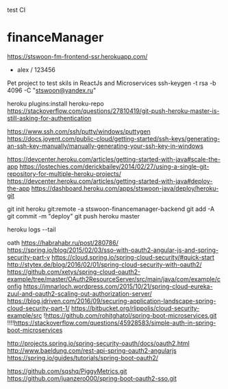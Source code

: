 test CI

# financeManager
https://stswoon-fm-frontend-ssr.herokuapp.com/
* alex / 123456



Pet project to test skils in ReactJs and Microservices
ssh-keygen -t rsa -b 4096 -C "stswoon@yandex.ru"




heroku plugins:install heroku-repo
https://stackoverflow.com/questions/27810419/git-push-heroku-master-is-still-asking-for-authentication



https://www.ssh.com/ssh/putty/windows/puttygen
https://docs.joyent.com/public-cloud/getting-started/ssh-keys/generating-an-ssh-key-manually/manually-generating-your-ssh-key-in-windows


https://devcenter.heroku.com/articles/getting-started-with-java#scale-the-app
https://lostechies.com/derickbailey/2014/02/27/using-a-single-git-repository-for-multiple-heroku-projects/
https://devcenter.heroku.com/articles/getting-started-with-java#deploy-the-app
https://dashboard.heroku.com/apps/stswoon-java/deploy/heroku-git


git init
heroku git:remote -a stswoon-financemanager-backend
git add -A
git commit -m "deploy"
git push heroku master

heroku logs --tail



oath
https://habrahabr.ru/post/280786/
https://spring.io/blog/2015/02/03/sso-with-oauth2-angular-js-and-spring-security-part-v
https://cloud.spring.io/spring-cloud-security/#quick-start
http://stytex.de/blog/2016/02/01/spring-cloud-security-with-oauth2/
https://github.com/xetys/spring-cloud-oauth2-example/tree/master/OAuth2ResourceServer/src/main/java/com/example/config
https://jmnarloch.wordpress.com/2015/10/21/spring-cloud-eureka-zuul-and-oauth2-scaling-out-authorization-server/
https://blog.jdriven.com/2016/09/securing-application-landscape-spring-cloud-security-part-1/
https://bitbucket.org/rlippolis/cloud-security-example/src
!https://github.com/rohitghatol/spring-boot-microservices.git
!!!!https://stackoverflow.com/questions/45928583/simple-auth-in-spring-boot-microservices



http://projects.spring.io/spring-security-oauth/docs/oauth2.html
http://www.baeldung.com/rest-api-spring-oauth2-angularjs
https://spring.io/guides/tutorials/spring-boot-oauth2/


https://github.com/sqshq/PiggyMetrics.git
https://github.com/juanzero000/spring-boot-oauth2-sso.git